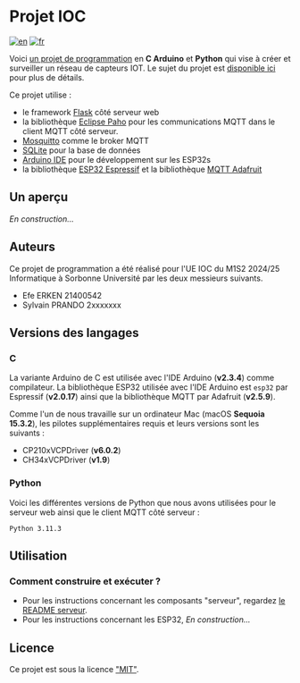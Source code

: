 # Projet IOC

[![en](https://img.shields.io/badge/lang-en-red.svg)](README.en.md)
[![fr](https://img.shields.io/badge/lang-fr-yellow.svg)](README.md)

Voici [un projet de programmation](https://github.com/GreengagePlum/Project-IOT) en **C Arduino** et **Python** qui vise à créer et surveiller un réseau de capteurs IOT. Le sujet du projet est [disponible ici](./IOC_mode_projet%20–%20SESI.pdf) pour plus de détails.

Ce projet utilise :

* le framework [Flask](https://flask.palletsprojects.com/en/stable/) côté serveur web
* la bibliothèque [Eclipse Paho](https://github.com/eclipse-paho/paho.mqtt.python?tab=readme-ov-file) pour les communications MQTT dans le client MQTT côté serveur.
* [Mosquitto](https://mosquitto.org/) comme le broker MQTT
* [SQLite](https://sqlite.org/index.html) pour la base de données
* [Arduino IDE](https://www.arduino.cc/en/software/) pour le développement sur les ESP32s
* la bibliothèque [ESP32 Espressif](https://github.com/espressif/arduino-esp32) et la bibliothèque [MQTT Adafruit](https://docs.arduino.cc/libraries/adafruit-mqtt-library/)

## Un aperçu

_En construction..._

## Auteurs

Ce projet de programmation a été réalisé pour l'UE IOC du M1S2 2024/25 Informatique à Sorbonne Université par les deux messieurs suivants.

* Efe ERKEN 21400542
* Sylvain PRANDO 2xxxxxxx

## Versions des langages

### C

La variante Arduino de C est utilisée avec l'IDE Arduino (**v2.3.4**) comme compilateur. La bibliothèque ESP32 utilisée avec l'IDE Arduino est `esp32` par Espressif (**v2.0.17**) ainsi que la bibliothèque MQTT par Adafruit (**v2.5.9**).

Comme l'un de nous travaille sur un ordinateur Mac (macOS **Sequoia 15.3.2**), les pilotes supplémentaires requis et leurs versions sont les suivants :

* CP210xVCPDriver (**v6.0.2**)
* CH34xVCPDriver (**v1.9**)

### Python

Voici les différentes versions de Python que nous avons utilisées pour le serveur web ainsi que le client MQTT côté
serveur :

```text
Python 3.11.3
```

## Utilisation

### Comment construire et exécuter ?

* Pour les instructions concernant les composants "serveur", regardez [le README serveur](/server/README.md#usage).
* Pour les instructions concernant les ESP32, _En construction..._

## Licence

Ce projet est sous la licence ["MIT"](LICENSE).
